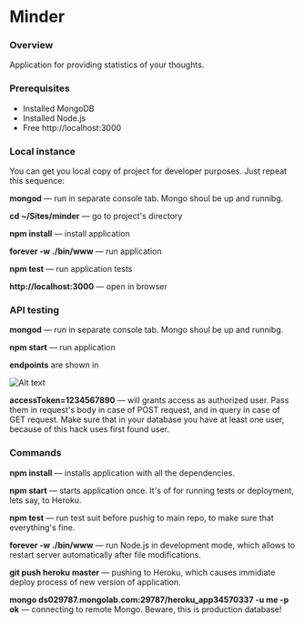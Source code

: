 # Minder
### Overview
Application for providing statistics of your thoughts. 

### Prerequisites
- Installed MongoDB
- Installed Node.js
- Free http://localhost:3000


### Local instance

You can get you local copy of project for developer purposes. Just repeat this sequence:

**mongod** — run in separate console tab. Mongo shoul be up and runnibg.

**cd ~/Sites/minder** — go to project's directory

**npm install** — install application

**forever -w ./bin/www** — run application

**npm test** — run application tests

**http://localhost:3000** — open in browser

### API testing

**mongod** — run in separate console tab. Mongo shoul be up and runnibg.

**npm start** — run application

**endpoints** are shown in 

![Alt text](https://dl.dropboxusercontent.com/u/929613/minder/Screenshot%202015-05-28%2012.22.37.png)


**accessToken=1234567890** — will grants access as authorized user. Pass them in request's body in case of POST request, and in query in case of GET request. Make sure that in your database you have at least one user, because of this hack uses first found user. 


### Commands
**npm install** — installs application with all the dependencies.

**npm start** — starts application once. It's of for running tests or deployment, lets say, to Heroku.

**npm test** — run test suit before pushig to main repo, to make sure that everything's fine.

**forever -w ./bin/www** — run Node.js in development mode, which allows to restart server automatically after file modifications.
 
**git push heroku master** — pushing to Heroku, which causes immidiate deploy process of new version of application.

**mongo ds029787.mongolab.com:29787/heroku_app34570337 -u me -p ok** — connecting to remote Mongo. Beware, this is production database!

